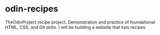 # odin-recipes

TheOdinProject recipe project. Demonstration and practice of foundational HTML, CSS, and Git skills. I will be building a website that lists recipes.